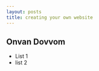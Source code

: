 ```yaml
---
layout: posts
title: creating your own website
---
```


## Onvan Dovvom

- List 1
- list 2
